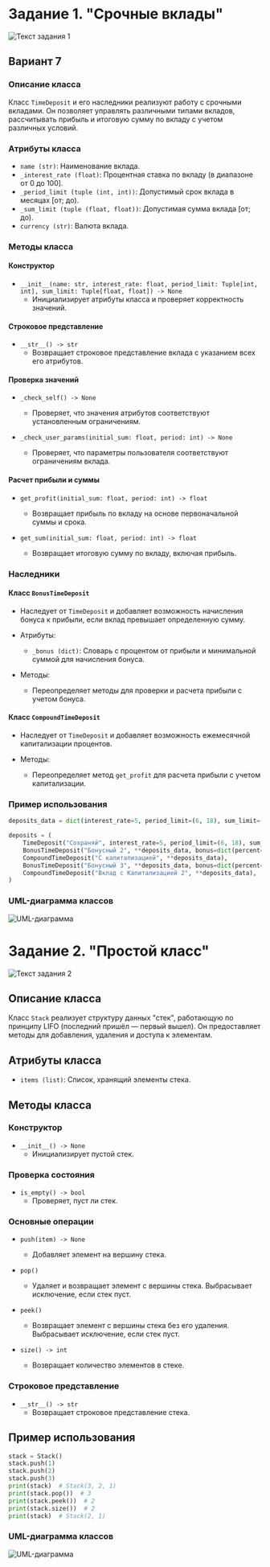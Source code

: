 # Задание 1. "Срочные вклады"

![Текст задания 1](assets/deposit_task.png)

## Вариант 7

### Описание класса

Класс `TimeDeposit` и его наследники реализуют работу с срочными вкладами. Он позволяет управлять различными типами вкладов, рассчитывать прибыль и итоговую сумму по вкладу с учетом различных условий.

### Атрибуты класса

- `name (str)`: Наименование вклада.
- `_interest_rate (float)`: Процентная ставка по вкладу (в диапазоне от 0 до 100].
- `_period_limit (tuple (int, int))`: Допустимый срок вклада в месяцах [от; до).
- `_sum_limit (tuple (float, float))`: Допустимая сумма вклада [от; до).
- `currency (str)`: Валюта вклада.

### Методы класса

#### Конструктор

- `__init__(name: str, interest_rate: float, period_limit: Tuple[int, int], sum_limit: Tuple[float, float]) -> None`
  - Инициализирует атрибуты класса и проверяет корректность значений.

#### Строковое представление

- `__str__() -> str`
  - Возвращает строковое представление вклада с указанием всех его атрибутов.

#### Проверка значений

- `_check_self() -> None`
  - Проверяет, что значения атрибутов соответствуют установленным ограничениям.

- `_check_user_params(initial_sum: float, period: int) -> None`
  - Проверяет, что параметры пользователя соответствуют ограничениям вклада.

#### Расчет прибыли и суммы

- `get_profit(initial_sum: float, period: int) -> float`
  - Возвращает прибыль по вкладу на основе первоначальной суммы и срока.

- `get_sum(initial_sum: float, period: int) -> float`
  - Возвращает итоговую сумму по вкладу, включая прибыль.

### Наследники

#### Класс `BonusTimeDeposit`

- Наследует от `TimeDeposit` и добавляет возможность начисления бонуса к прибыли, если вклад превышает определенную сумму.

- Атрибуты:
  - `_bonus (dict)`: Словарь с процентом от прибыли и минимальной суммой для начисления бонуса.

- Методы:
  - Переопределяет методы для проверки и расчета прибыли с учетом бонуса.

#### Класс `CompoundTimeDeposit`

- Наследует от `TimeDeposit` и добавляет возможность ежемесячной капитализации процентов.

- Методы:
  - Переопределяет метод `get_profit` для расчета прибыли с учетом капитализации.

### Пример использования

```python
deposits_data = dict(interest_rate=5, period_limit=(6, 18), sum_limit=(1000, 100000))

deposits = (
    TimeDeposit("Сохраняй", interest_rate=5, period_limit=(6, 18), sum_limit=(1000, 100000)),
    BonusTimeDeposit("Бонусный 2", **deposits_data, bonus=dict(percent=5, sum=2000)),
    CompoundTimeDeposit("С капитализацией", **deposits_data),
    BonusTimeDeposit("Бонусный 3", **deposits_data, bonus=dict(percent=7, sum=3000)),
    CompoundTimeDeposit("Вклад с Капитализацией 2", **deposits_data),
)
```

### UML-диаграмма классов
![UML-диаграмма](assets/deposit_uml.png)


# Задание 2. "Простой класс"

![Текст задания 2](assets/stack_task.png)


## Описание класса

Класс `Stack` реализует структуру данных "стек", работающую по принципу LIFO (последний пришёл — первый вышел). Он предоставляет методы для добавления, удаления и доступа к элементам.

## Атрибуты класса

- `items (list)`: Список, хранящий элементы стека.

## Методы класса

### Конструктор

- `__init__() -> None`
  - Инициализирует пустой стек.

### Проверка состояния

- `is_empty() -> bool`
  - Проверяет, пуст ли стек.

### Основные операции

- `push(item) -> None`
  - Добавляет элемент на вершину стека.

- `pop()`
  - Удаляет и возвращает элемент с вершины стека. Выбрасывает исключение, если стек пуст.

- `peek()`
  - Возвращает элемент с вершины стека без его удаления. Выбрасывает исключение, если стек пуст.

- `size() -> int`
  - Возвращает количество элементов в стеке.

### Строковое представление

- `__str__() -> str`
  - Возвращает строковое представление стека.

## Пример использования

```python
stack = Stack()
stack.push(1)
stack.push(2)
stack.push(3)
print(stack)  # Stack(3, 2, 1)
print(stack.pop())  # 3
print(stack.peek())  # 2
print(stack.size())  # 2
print(stack)  # Stack(2, 1)
```

### UML-диаграмма классов
![UML-диаграмма](assets/stack_uml.png)